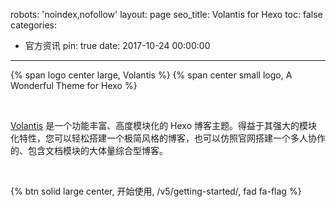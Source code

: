 robots: 'noindex,nofollow'
layout: page
seo_title: Volantis for Hexo
toc: false
categories:
  - 官方资讯
pin: true
date: 2017-10-24 00:00:00
---

<p>
{% span logo center large, Volantis %}
{% span center small logo, A Wonderful Theme for Hexo %}
</p>
<br>

[Volantis](https://volantis.js.org) 是一个功能丰富、高度模块化的 Hexo 博客主题。得益于其强大的模块化特性，您可以轻松搭建一个极简风格的博客，也可以仿照官网搭建一个多人协作的、包含文档模块的大体量综合型博客。

<br>

{% btn solid large center, 开始使用, /v5/getting-started/, fad fa-flag %}

<br>

